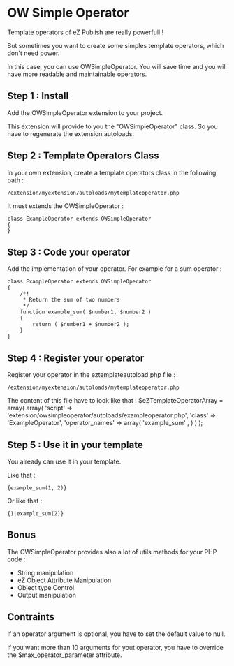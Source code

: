 OW Simple Operator
=====================

Template operators of eZ Publish are really powerfull ! 

But sometimes you want to create some simples template operators, which don't need power.

In this case, you can use OWSimpleOperator. You will save time and you will have more readable and maintainable operators.


Step 1 : Install
-------
Add the OWSimpleOperator extension to your project.

This extension will provide to you the "OWSimpleOperator" class.
So you have to regenerate the extension autoloads.


Step 2 : Template Operators Class 
-------
In your own extension, create a template operators class in the following path :

    /extension/myextension/autoloads/mytemplateoperator.php

It must extends the OWSimpleOperator :

    class ExampleOperator extends OWSimpleOperator
    {
    }


Step 3 : Code your operator
-------
Add the implementation of your operator.
For example for a sum operator :

    class ExampleOperator extends OWSimpleOperator
    {
        /*!
         * Return the sum of two numbers
         */
        function example_sum( $number1, $number2 )
        {
            return ( $number1 + $number2 );
        }
    }


Step 4 : Register your operator
-------
Register your operator in the eztemplateautoload.php file :

    /extension/myextension/autoloads/mytemplateoperator.php

The content of this file have to look like that :
    $eZTemplateOperatorArray = array(
         array(
            'script' => 'extension/owsimpleoperator/autoloads/exampleoperator.php',
            'class' => 'ExampleOperator',
            'operator_names' => array(
                'example_sum' ,
            )
         )
    );
    

Step 5 : Use it in your template
-------
You already can use it in your template.

Like that :

    {example_sum(1, 2)}
    
Or like that :

    {1|example_sum(2)}
    
    
Bonus
-------
The OWSimpleOperator provides also a lot of utils methods for your PHP code :
* String manipulation
* eZ Object Attribute Manipulation
* Object type Control
* Output manipulation 


Contraints
-------
If an operator argument is optional, you have to set the default value to null.

If you want more than 10 arguments for yout operator, you have to override the $max_operator_parameter attribute.